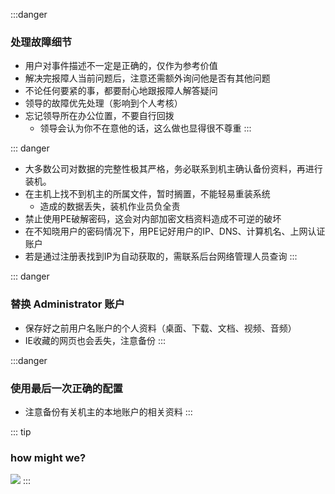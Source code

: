 :::danger
### 处理故障细节

* 用户对事件描述不一定是正确的，仅作为参考价值
* 解决完报障人当前问题后，注意还需额外询问他是否有其他问题
* 不论任何要紧的事，都要耐心地跟报障人解答疑问
* 领导的故障优先处理（影响到个人考核）
* 忘记领导所在办公位置，不要自行回拨
    * 领导会认为你不在意他的话，这么做也显得很不尊重
:::

::: danger
* 大多数公司对数据的完整性极其严格，务必联系到机主确认备份资料，再进行装机。
* 在主机上找不到机主的所属文件，暂时搁置，不能轻易重装系统
    * 造成的数据丢失，装机作业员负全责
* 禁止使用PE破解密码，这会对内部加密文档资料造成不可逆的破坏    
* 在不知晓用户的密码情况下，用PE记好用户的IP、DNS、计算机名、上网认证账户
* 若是通过注册表找到IP为自动获取的，需联系后台网络管理人员查询 
:::

::: danger
### 替换 Administrator 账户
* 保存好之前用户名账户的个人资料（桌面、下载、文档、视频、音频）
* IE收藏的网页也会丢失，注意备份
:::

:::danger
### 使用最后一次正确的配置
* 注意备份有关机主的本地账户的相关资料
:::

::: tip
### how might we?
![](https://i.postimg.cc/MHm5jdXG/20200321153543.jpg)
::: 
